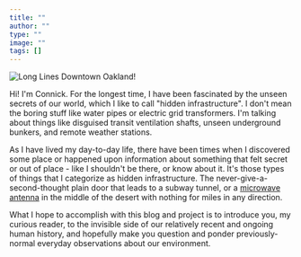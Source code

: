 ```yaml
---
title: ""
author: ""
type: ""
image: ""
tags: []
---
```


![Long Lines Downtown Oakland!](/img/long_lines_oak.jpeg "Unused AT&T Long Lines Antennas in Oakland, CA")

Hi! I'm Connick. For the longest time, I have been fascinated by the unseen secrets of our world, which I like to call "hidden infrastructure". I don't mean the boring stuff like water pipes or electric grid transformers. I'm talking about things like disguised transit ventilation shafts, unseen underground bunkers, and remote weather stations.

As I have lived my day-to-day life, there have been times when I discovered some place or happened upon information about something that felt secret or out of place - like I shouldn't be there, or know about it. It's those types of things that I categorize as hidden infrastructure. The never-give-a-second-thought plain door that leads to a subway tunnel, or a [microwave antenna](https://long-lines.com/) in the middle of the desert with nothing for miles in any direction.

What I hope to accomplish with this blog and project is to introduce you, my curious reader, to the invisible side of our relatively recent and ongoing human history, and hopefully make you question and ponder previously-normal everyday observations about our environment.
